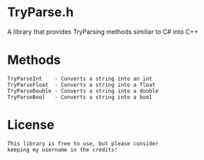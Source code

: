 # TryParse.h
A library that provides TryParsing methods similiar to C# into C++
# Methods
    TryParseInt    - Converts a string into an int
    TryParseFloat  - Converts a string into a float
    TryParseDouble - Converts a string into a double
    TryParseBool   - Converts a string into a bool
# License
    This library is free to use, but please consider 
    keeping my username in the credits!
